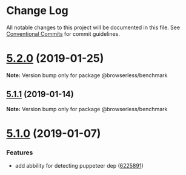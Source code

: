 # Change Log

All notable changes to this project will be documented in this file.
See [Conventional Commits](https://conventionalcommits.org) for commit guidelines.

# [5.2.0](https://github.com/kikobeats/browserless/tree/master/packages/benchmark/compare/v5.1.1...v5.2.0) (2019-01-25)

**Note:** Version bump only for package @browserless/benchmark





## [5.1.1](https://github.com/kikobeats/browserless/compare/v5.1.0...v5.1.1) (2019-01-14)

**Note:** Version bump only for package @browserless/benchmark





# [5.1.0](https://github.com/kikobeats/browserless/compare/v5.0.0...v5.1.0) (2019-01-07)


### Features

* add abbility for detecting puppeteer dep ([6225891](https://github.com/kikobeats/browserless/commit/6225891))
